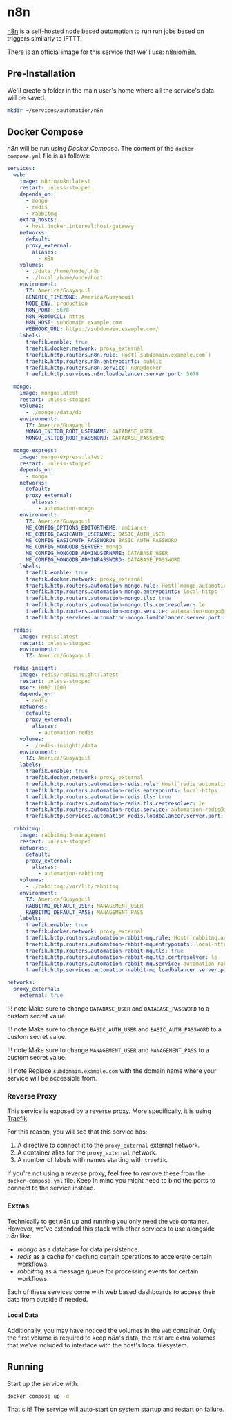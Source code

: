 # n8n

[n8n](https://n8n.io/) is a self-hosted node based automation to run run jobs based on triggers similarly to IFTTT.

There is an official image for this service that we'll use: [n8nio/n8n](https://hub.docker.com/r/n8nio/n8n).

## Pre-Installation

We'll create a folder in the main user's home where all the service's data will be saved.

```bash
mkdir ~/services/automation/n8n
```

## Docker Compose

*n8n* will be run using *Docker Compose*. The content of the `docker-compose.yml` file is as follows:

```yaml
services:
  web:
    image: n8nio/n8n:latest
    restart: unless-stopped
    depends_on:
      - mongo
      - redis
      - rabbitmq
    extra_hosts:
      - host.docker.internal:host-gateway
    networks:
      default:
      proxy_external:
        aliases:
          - n8n
    volumes:
      - ./data:/home/node/.n8n
      - ./local:/home/node/host
    environment:
      TZ: America/Guayaquil
      GENERIC_TIMEZONE: America/Guayaquil
      NODE_ENV: production
      N8N_PORT: 5678
      N8N_PROTOCOL: https
      N8N_HOST: subdomain.example.com
      WEBHOOK_URL: https://subdomain.example.com/
    labels:
      traefik.enable: true
      traefik.docker.network: proxy_external
      traefik.http.routers.n8n.rule: Host(`subdomain.example.com`)
      traefik.http.routers.n8n.entrypoints: public
      traefik.http.routers.n8n.service: n8n@docker
      traefik.http.services.n8n.loadbalancer.server.port: 5678

  mongo:
    image: mongo:latest
    restart: unless-stopped
    volumes:
      - ./mongo:/data/db
    environment:
      TZ: America/Guayaquil
      MONGO_INITDB_ROOT_USERNAME: DATABASE_USER
      MONGO_INITDB_ROOT_PASSWORD: DATABASE_PASSWORD

  mongo-express:
    image: mongo-express:latest
    restart: unless-stopped
    depends_on:
      - mongo
    networks:
      default:
      proxy_external:
        aliases:
          - automation-mongo
    environment:
      TZ: America/Guayaquil
      ME_CONFIG_OPTIONS_EDITORTHEME: ambiance
      ME_CONFIG_BASICAUTH_USERNAME: BASIC_AUTH_USER
      ME_CONFIG_BASICAUTH_PASSWORD: BASIC_AUTH_PASSWORD
      ME_CONFIG_MONGODB_SERVER: mongo
      ME_CONFIG_MONGODB_ADMINUSERNAME: DATABASE_USER
      ME_CONFIG_MONGODB_ADMINPASSWORD: DATABASE_PASSWORD
    labels:
      traefik.enable: true
      traefik.docker.network: proxy_external
      traefik.http.routers.automation-mongo.rule: Host(`mongo.automation.home.example.com`, `mongo.automation.vpn.example.com`)
      traefik.http.routers.automation-mongo.entrypoints: local-https
      traefik.http.routers.automation-mongo.tls: true
      traefik.http.routers.automation-mongo.tls.certresolver: le
      traefik.http.routers.automation-mongo.service: automation-mongo@docker
      traefik.http.services.automation-mongo.loadbalancer.server.port: 8081

  redis:
    image: redis:latest
    restart: unless-stopped
    environment:
      TZ: America/Guayaquil

  redis-insight:
    image: redis/redisinsight:latest
    restart: unless-stopped
    user: 1000:1000
    depends_on:
      - redis
    networks:
      default:
      proxy_external:
        aliases:
          - automation-redis
    volumes:
      - ./redis-insight:/data
    environment:
      TZ: America/Guayaquil
    labels:
      traefik.enable: true
      traefik.docker.network: proxy_external
      traefik.http.routers.automation-redis.rule: Host(`redis.automation.home.example.com`, `redis.automation.vpn.example.com`)
      traefik.http.routers.automation-redis.entrypoints: local-https
      traefik.http.routers.automation-redis.tls: true
      traefik.http.routers.automation-redis.tls.certresolver: le
      traefik.http.routers.automation-redis.service: automation-redis@docker
      traefik.http.services.automation-redis.loadbalancer.server.port: 5540

  rabbitmq:
    image: rabbitmq:3-management
    restart: unless-stopped
    networks:
      default:
      proxy_external:
        aliases:
          - automation-rabbitmq
    volumes:
      - ./rabbitmq:/var/lib/rabbitmq
    environment:
      TZ: America/Guayaquil
      RABBITMQ_DEFAULT_USER: MANAGEMENT_USER
      RABBITMQ_DEFAULT_PASS: MANAGEMENT_PASS
    labels:
      traefik.enable: true
      traefik.docker.network: proxy_external
      traefik.http.routers.automation-rabbit-mq.rule: Host(`rabbitmq.automation.home.moonstar-x.dev`, `rabbitmq.automation.vpn.moonstar-x.dev`)
      traefik.http.routers.automation-rabbit-mq.entrypoints: local-https
      traefik.http.routers.automation-rabbit-mq.tls: true
      traefik.http.routers.automation-rabbit-mq.tls.certresolver: le
      traefik.http.routers.automation-rabbit-mq.service: automation-rabbit-mq@docker
      traefik.http.services.automation-rabbit-mq.loadbalancer.server.port: 15672

networks:
  proxy_external:
    external: true
```

!!! note
    Make sure to change `DATABASE_USER` and `DATABASE_PASSWORD` to a custom secret value.

!!! note
    Make sure to change `BASIC_AUTH_USER` and `BASIC_AUTH_PASSWORD` to a custom secret value.

!!! note
    Make sure to change `MANAGEMENT_USER` and `MANAGEMENT_PASS` to a custom secret value.

!!! note
    Replace `subdomain.example.com` with the domain name where your service will be accessible from.

### Reverse Proxy

This service is exposed by a reverse proxy. More specifically, it is using [Traefik](../networking/traefik.md).

For this reason, you will see that this service has:

1. A directive to connect it to the `proxy_external` external network.
2. A container alias for the `proxy_external` network.
3. A number of labels with names starting with `traefik`.

If you're not using a reverse proxy, feel free to remove these from the `docker-compose.yml` file.
Keep in mind you might need to bind the ports to connect to the service instead.

### Extras

Technically to get *n8n* up and running you only need the `web` container. However, we've extended this stack with other services to use alongside *n8n* like:

* *mongo* as a database for data persistence.
* *redis* as a cache for caching certain operations to accelerate certain workflows.
* *rabbitmq* as a message queue for processing events for certain workflows.

Each of these services come with web based dashboards to access their data from outside if needed.

#### Local Data

Additionally, you may have noticed the volumes in the `web` container. Only the first volume is required to keep *n8n*'s data, the rest are extra volumes that we've included to interface with the host's local filesystem.

## Running

Start up the service with:

```bash
docker compose up -d
```

That's it! The service will auto-start on system startup and restart on failure.
